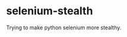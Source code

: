 # selenium-stealth
Trying to make python selenium more stealthy.
<script type="text/javascript" src="https://cdnjs.buymeacoffee.com/1.0.0/button.prod.min.js" data-name="bmc-button" data-slug="dipraj" data-color="#79D6B5" data-emoji="🍺"  data-font="Cookie" data-text="Buy me a coffee" data-outline-color="#000000" data-font-color="#ffffff" data-coffee-color="#FFDD00" ></script>
